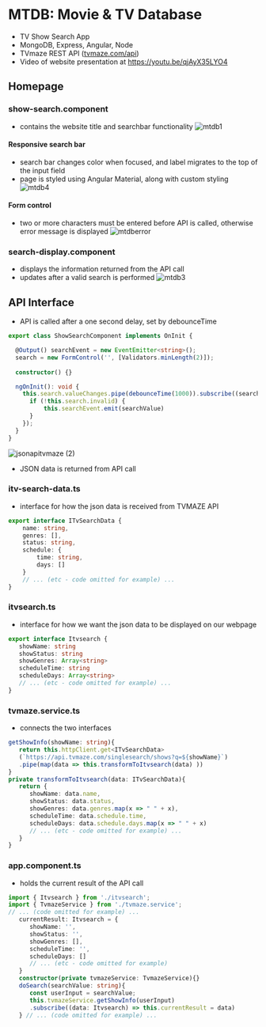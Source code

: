 # MTDB: Movie & TV Database
- TV Show Search App
- MongoDB, Express, Angular, Node
- TVmaze REST API ([tvmaze.com/api](https://www.tvmaze.com/api))
- Video of website presentation at https://youtu.be/qjAyX35LYO4


## Homepage

### show-search.component 
- contains the website title and searchbar functionality
![mtdb1](https://user-images.githubusercontent.com/47723396/183992434-b21917a9-1526-434d-9577-3d1469cc51c3.JPG)
#### Responsive search bar
- search bar changes color when focused, and label migrates to the top of the input field
- page is styled using Angular Material, along with custom styling
![mtdb4](https://user-images.githubusercontent.com/47723396/183993064-b2e20cdd-3c86-47e4-8c8f-8b0971c2ecb9.png)
#### Form control
- two or more characters must be entered before API is called, otherwise error message is displayed
![mtdberror](https://user-images.githubusercontent.com/47723396/184047389-19b1f0ca-7e82-4270-8235-9d43ecd68889.JPG)

### search-display.component 
- displays the information returned from the API call
- updates after a valid search is performed
![mtdb3](https://user-images.githubusercontent.com/47723396/183992949-9ba973e0-da97-43db-b331-41201d0870f6.JPG)


## API Interface
- API is called after a one second delay, set by debounceTime
```ts
export class ShowSearchComponent implements OnInit {

  @Output() searchEvent = new EventEmitter<string>();
  search = new FormControl('', [Validators.minLength(2)]);
 
  constructor() {}

  ngOnInit(): void {
    this.search.valueChanges.pipe(debounceTime(1000)).subscribe((searchValue: string) => {
      if (!this.search.invalid) {
          this.searchEvent.emit(searchValue)
      }
    });
  }
}
```
![jsonapitvmaze (2)](https://user-images.githubusercontent.com/47723396/184259992-c0327cb9-9a53-4c91-b77a-38163c0c8644.JPG) 
- JSON data is returned from API call



### itv-search-data.ts
- interface for how the json data is received from TVMAZE API
```ts
export interface ITvSearchData {    
    name: string,
    genres: [],
    status: string,
    schedule: {
        time: string,
        days: []
    }
    // ... (etc - code omitted for example) ...
}
```
### itvsearch.ts
- interface for how we want the json data to be displayed on our webpage
```ts
export interface Itvsearch {
   showName: string
   showStatus: string
   showGenres: Array<string>
   scheduleTime: string
   scheduleDays: Array<string>
   // ... (etc - code omitted for example) ...
}
```
### tvmaze.service.ts
- connects the two interfaces
```ts
getShowInfo(showName: string){
   return this.httpClient.get<ITvSearchData>
   (`https://api.tvmaze.com/singlesearch/shows?q=${showName}`)
   .pipe(map(data => this.transformToItvsearch(data) ))
}
private transformToItvsearch(data: ITvSearchData){
   return {
      showName: data.name,
      showStatus: data.status,
      showGenres: data.genres.map(x => " " + x),
      scheduleTime: data.schedule.time,
      scheduleDays: data.schedule.days.map(x => " " + x)
      // ... (etc - code omitted for example) ...
   }
}
```
### app.component.ts
- holds the current result of the API call
```ts
import { Itvsearch } from './itvsearch';
import { TvmazeService } from './tvmaze.service';
// ... (code omitted for example) ...
   currentResult: Itvsearch = {
      showName: '',
      showStatus: '',
      showGenres: [],
      scheduleTime: '',
      scheduleDays: []
      // ... (etc - code omitted for example)
   }
   constructor(private tvmazeService: TvmazeService){}
   doSearch(searchValue: string){
      const userInput = searchValue;
      this.tvmazeService.getShowInfo(userInput)
      .subscribe((data: Itvsearch) => this.currentResult = data) 
   } // ... (code omitted for example) ...
```



